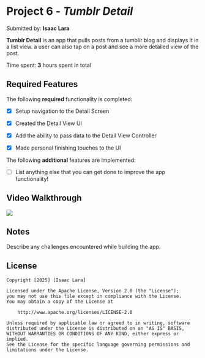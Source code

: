 # Project 6 - *Tumblr Detail*

Submitted by: **Isaac Lara**

**Tumblr Detail** is an app that pulls posts from a tumblir blog and displays it in a list view. a user can also tap on a post and see a more detailed view of the post. 

Time spent: **3** hours spent in total

## Required Features

The following **required** functionality is completed:

- [x] Setup navigation to the Detail Screen
- [x] Created the Detail View UI
- [x] Add the ability to pass data to the Detail View Controller
- [x] Made personal finishing touches to the UI


The following **additional** features are implemented:

- [ ] List anything else that you can get done to improve the app functionality!

## Video Walkthrough

<div>
    <a href="https://www.loom.com/share/15d08d08fadb4da38a74ac35a1f603bd">
    </a>
    <a href="https://www.loom.com/share/15d08d08fadb4da38a74ac35a1f603bd">
      <img style="max-width:300px;" src="https://cdn.loom.com/sessions/thumbnails/15d08d08fadb4da38a74ac35a1f603bd-001c0e82b7c94358-full-play.gif">
    </a>
  </div>

## Notes

Describe any challenges encountered while building the app.

## License

    Copyright [2025] [Isaac Lara]

    Licensed under the Apache License, Version 2.0 (the "License");
    you may not use this file except in compliance with the License.
    You may obtain a copy of the License at

        http://www.apache.org/licenses/LICENSE-2.0

    Unless required by applicable law or agreed to in writing, software
    distributed under the License is distributed on an "AS IS" BASIS,
    WITHOUT WARRANTIES OR CONDITIONS OF ANY KIND, either express or implied.
    See the License for the specific language governing permissions and
    limitations under the License.
